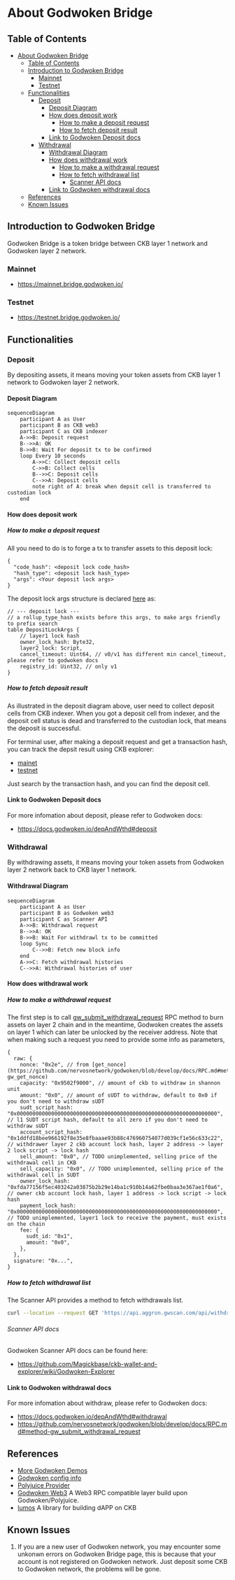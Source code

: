 # About Godwoken Bridge

## Table of Contents

- [About Godwoken Bridge](#about-godwoken-bridge)
  - [Table of Contents](#table-of-contents)
  - [Introduction to Godwoken Bridge](#introduction-to-godwoken-bridge)
    - [Mainnet](#mainnet)
    - [Testnet](#testnet)
  - [Functionalities](#functionalities)
    - [Deposit](#deposit)
      - [Deposit Diagram](#deposit-diagram)
      - [How does deposit work](#how-does-deposit-work)
        - [How to make a deposit request](#how-to-make-a-deposit-request)
        - [How to fetch deposit result](#how-to-fetch-deposit-result)
      - [Link to Godwoken Deposit docs](#link-to-godwoken-deposit-docs)
    - [Withdrawal](#withdrawal)
      - [Withdrawal Diagram](#withdrawal-diagram)
      - [How does withdrawal work](#how-does-withdrawal-work)
        - [How to make a withdrawal request](#how-to-make-a-withdrawal-request)
        - [How to fetch withdrawal list](#how-to-fetch-withdrawal-list)
          - [Scanner API docs](#scanner-api-docs)
      - [Link to Godwoken withdrawal docs](#link-to-godwoken-withdrawal-docs)
  - [References](#references)
  - [Known Issues](#known-issues)

## Introduction to Godwoken Bridge

Godwoken Bridge is a token bridge between CKB layer 1 network and Godwoken layer 2 network.

### Mainnet

- https://mainnet.bridge.godwoken.io/

### Testnet

- https://testnet.bridge.godwoken.io/

## Functionalities

### Deposit

By depositing assets, it means moving your token assets from CKB layer 1 network to Godwoken layer 2 network.

#### Deposit Diagram

```mermaid
sequenceDiagram
    participant A as User
    participant B as CKB web3
    participant C as CKB indexer
    A->>B: Deposit request
    B-->>A: OK
    B->>B: Wait For deposit tx to be confirmed
    loop Every 10 seconds
        A->>C: Collect deposit cells
        C->>B: Collect cells
        B-->>C: Deposit cells
        C-->>A: Deposit cells
        note right of A: break when depsit cell is transferred to custodian lock
    end
```

#### How does deposit work

##### How to make a deposit request

All you need to do is to forge a tx to transfer assets to this deposit lock:

```json5
{
  "code_hash": <deposit lock code_hash>
  "hash_type": <deposit lock hash_type>
  "args": <Your deposit lock args>
}
```

The deposit lock args structure is declared [here](https://github.com/nervosnetwork/godwoken/blob/develop/crates/types/schemas/godwoken.mol#L175-L183) as:

```json5
// --- deposit lock ---
// a rollup_type_hash exists before this args, to make args friendly to prefix search
table DepositLockArgs {
    // layer1 lock hash
    owner_lock_hash: Byte32,
    layer2_lock: Script,
    cancel_timeout: Uint64, // v0/v1 has different min cancel_timeout, please refer to godwoken docs
    registry_id: Uint32, // only v1
}
```

##### How to fetch deposit result

As illustrated in the deposit diagram above, user need to collect deposit cells from CKB indexer. When you got a deposit cell from indexer, and the deposit cell status is dead and transferred to the custodian lock, that means the deposit is successful.

For terminal user, after making a deposit request and get a transaction hash, you can track the depsit result using CKB explorer:

- [mainet](https://explorer.nervos.org/)
- [testnet](https://pudge.explorer.nervos.org/)

Just search by the transaction hash, and you can find the deposit cell.

#### Link to Godwoken Deposit docs

For more infomation about deposit, please refer to Godwoken docs:

- https://docs.godwoken.io/depAndWthd#deposit

### Withdrawal

By withdrawing assets, it means moving your token assets from Godwoken layer 2 network back to CKB layer 1 network.

#### Withdrawal Diagram

```mermaid
sequenceDiagram
    participant A as User
    participant B as Godwoken web3
    participant C as Scanner API
    A->>B: Withdrawal request
    B-->>A: OK
    B->>B: Wait For withdrawl tx to be committed
    loop Sync
        C-->>B: Fetch new block info
    end
    A->>C: Fetch withdrawal histories
    C-->>A: Withdrawal histories of user
```

#### How does withdrawal work

##### How to make a withdrawal request

The first step is to call [gw_submit_withdrawal_request](https://github.com/nervosnetwork/godwoken/blob/develop/docs/RPC.md#method-gw_submit_withdrawal_request) RPC method to burn assets on layer 2 chain
and in the meantime, Godwoken creates the assets on layer 1 which can later be unlocked by the receiver address.
Note that when making such a request you need to provide some info as parameters,

```json5
{
  raw: {
    nonce: "0x2e", // from [get_nonce](https://github.com/nervosnetwork/godwoken/blob/develop/docs/RPC.md#method-gw_get_nonce)
    capacity: "0x9502f9000", // amount of ckb to withdraw in shannon unit
    amount: "0x0", // amount of sUDT to withdraw, default to 0x0 if you don't need to withdraw sUDT
    sudt_script_hash: "0x0000000000000000000000000000000000000000000000000000000000000000", // l1 SUDT script hash, default to all zero if you don't need to withdraw sUDT
    account_script_hash: "0x1ddfd18bee966192f8e35e8fbaaae93b88c476960754077d039cf1e56c633c22", // withdrawer layer 2 ckb account lock hash, layer 2 address -> layer 2 lock script -> lock hash
    sell_amount: "0x0", // TODO unimplemented, selling price of the withdrawal cell in CKB
    sell_capacity: "0x0", // TODO unimplemented, selling price of the withdrawal cell in SUDT
    owner_lock_hash: "0xfda77156f5ec403242a03875b2b29e14ba1c910b14a62fbe0baa3e367ae1f0a6", // owner ckb account lock hash, layer 1 address -> lock script -> lock hash
    payment_lock_hash: "0x0000000000000000000000000000000000000000000000000000000000000000", // TODO unimplemented, layer1 lock to receive the payment, must exists on the chain
    fee: {
      sudt_id: "0x1",
      amount: "0x0",
    },
  },
  signature: "0x...",
}
```

##### How to fetch withdrawal list

The Scanner API provides a method to fetch withdrawals list.

```sh
curl --location --request GET 'https://api.aggron.gwscan.com/api/withdrawal_histories?owner_lock_hash=<Your Owner Lock Hash>'
```

###### Scanner API docs

Godwoken Scanner API docs can be found here:

- https://github.com/Magickbase/ckb-wallet-and-explorer/wiki/Godwoken-Explorer

#### Link to Godwoken withdrawal docs

For more infomation about withdraw, please refer to Godwoken docs:

- https://docs.godwoken.io/depAndWthd#withdrawal
- https://github.com/nervosnetwork/godwoken/blob/develop/docs/RPC.md#method-gw_submit_withdrawal_request

## References

- [More Godwoken Demos](https://github.com/classicalliu/gw-demos)
- [Godwoken config info](https://github.com/nervosnetwork/godwoken-info/)
- [Polyjuice Provider](https://github.com/nervosnetwork/polyjuice-provider)
- [Godwoken Web3](https://github.com/nervosnetwork/godwoken-web3#godwoken-web3-api) A Web3 RPC compatible layer build upon Godwoken/Polyjuice.
- [lumos](https://github.com/nervosnetwork/lumos) A library for building dAPP on CKB

## Known Issues

1. If you are a new user of Godwoken network, you may encounter some unkonwn errors on Godwoken Bridge page, this is because that your account is not registered on Godwoken network. Just deposit some CKB to Godwoken network, the problems will be gone.
